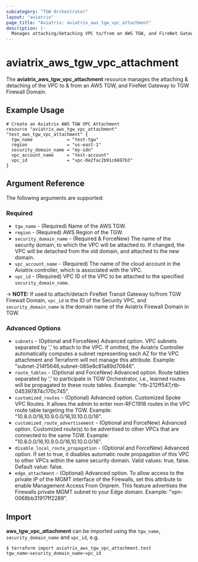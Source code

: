 ```yaml
---
subcategory: "TGW Orchestrator"
layout: "aviatrix"
page_title: "Aviatrix: aviatrix_aws_tgw_vpc_attachment"
description: |-
  Manages attaching/detaching VPC to/from an AWS TGW, and FireNet Gateway to TGW Firewall Domain
---
```


# aviatrix_aws_tgw_vpc_attachment

The **aviatrix_aws_tgw_vpc_attachment** resource manages the attaching & detaching of the VPC to & from an AWS TGW, and FireNet Gateway to TGW Firewall Domain.

## Example Usage

```hcl
# Create an Aviatrix AWS TGW VPC Attachment
resource "aviatrix_aws_tgw_vpc_attachment" "test_aws_tgw_vpc_attachment" {
  tgw_name             = "test-tgw"
  region               = "us-east-1"
  security_domain_name = "my-sdn"
  vpc_account_name     = "test-account"
  vpc_id               = "vpc-0e2fac2b91c6697b3"
}
```

## Argument Reference

The following arguments are supported:

### Required
* `tgw_name` - (Required) Name of the AWS TGW.
* `region` - (Required) AWS Region of the TGW.
* `security_domain_name` - (Required & ForceNew) The name of the security domain, to which the VPC will be attached to. If changed, the VPC will be detached from the old domain, and attached to the new domain.
* `vpc_account_name` - (Required) The name of the cloud account in the Aviatrix controller, which is associated with the VPC.
* `vpc_id` - (Required) VPC ID of the VPC to be attached to the specified `security_domain_name`.

-> **NOTE:** If used to attach/detach FireNet Transit Gateway to/from TGW Firewall Domain, `vpc_id` is the ID of the Security VPC, and `security_domain_name` is the domain name of the Aviatrix Firewall Domain in TGW.

### Advanced Options
* `subnets` - (Optional and ForceNew) Advanced option. VPC subnets separated by ',' to attach to the VPC. If omitted, the Aviatrix Controller automatically computes a subnet representing each AZ for the VPC attachment and Terraform will not manage this attribute. Example: "subnet-214f5646,subnet-085e8c81a89d70846".
* `route_tables` - (Optional and ForceNew) Advanced option. Route tables separated by ',' to participate in TGW Orchestrator, i.e., learned routes will be propagated to these route tables. Example: "rtb-212ff547,rtb-045397874c170c745".
* `customized_routes` - (Optional) Advanced option. Customized Spoke VPC Routes. It allows the admin to enter non-RFC1918 routes in the VPC route table targeting the TGW. Example: "10.8.0.0/16,10.9.0.0/16,10.10.0.0/16".
* `customized_route_advertisement` - (Optional and ForceNew) Advanced option. Customized route(s) to be advertised to other VPCs that are connected to the same TGW. Example: "10.8.0.0/16,10.9.0.0/16,10.10.0.0/16".
* `disable_local_route_propagation` - (Optional and ForceNew) Advanced option. If set to true, it disables automatic route propagation of this VPC to other VPCs within the same security domain. Valid values: true, false. Default value: false.
* `edge_attachment` - (Optional) Advanced option. To allow access to the private IP of the MGMT interface of the Firewalls, set this attribute to enable Management Access From Onprem. This feature advertises the Firewalls private MGMT subnet to your Edge domain. Example: "vpn-0068bb31917ff2289".

## Import

**aws_tgw_vpc_attachment** can be imported using the `tgw_name`, `security_domain_name` and `vpc_id`, e.g.

```
$ terraform import aviatrix_aws_tgw_vpc_attachment.test tgw_name~security_domain_name~vpc_id
```
